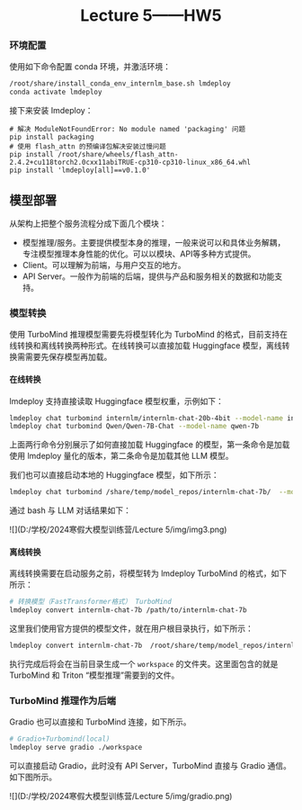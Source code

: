 <h1 align="center">Lecture 5——HW5</h1>

### 环境配置

使用如下命令配置 conda 环境，并激活环境：

```bash
/root/share/install_conda_env_internlm_base.sh lmdeploy
conda activate lmdeploy
```

接下来安装 Imdeploy：

```
# 解决 ModuleNotFoundError: No module named 'packaging' 问题
pip install packaging
# 使用 flash_attn 的预编译包解决安装过慢问题
pip install /root/share/wheels/flash_attn-2.4.2+cu118torch2.0cxx11abiTRUE-cp310-cp310-linux_x86_64.whl
pip install 'lmdeploy[all]==v0.1.0'
```

## 模型部署

从架构上把整个服务流程分成下面几个模块：

- 模型推理/服务。主要提供模型本身的推理，一般来说可以和具体业务解耦，专注模型推理本身性能的优化。可以以模块、API等多种方式提供。
- Client。可以理解为前端，与用户交互的地方。
- API Server。一般作为前端的后端，提供与产品和服务相关的数据和功能支持。

### 模型转换

使用 TurboMind 推理模型需要先将模型转化为 TurboMind 的格式，目前支持在线转换和离线转换两种形式。在线转换可以直接加载 Huggingface 模型，离线转换需需要先保存模型再加载。

#### 在线转换

lmdeploy 支持直接读取 Huggingface 模型权重，示例如下：

```bash
lmdeploy chat turbomind internlm/internlm-chat-20b-4bit --model-name internlm-chat-20b
lmdeploy chat turbomind Qwen/Qwen-7B-Chat --model-name qwen-7b
```

上面两行命令分别展示了如何直接加载 Huggingface 的模型，第一条命令是加载使用 lmdeploy 量化的版本，第二条命令是加载其他 LLM 模型。

我们也可以直接启动本地的 Huggingface 模型，如下所示：

```bash
lmdeploy chat turbomind /share/temp/model_repos/internlm-chat-7b/  --model-name internlm-chat-7b
```

通过 bash 与 LLM 对话结果如下：

![](D:/学校/2024寒假大模型训练营/Lecture 5/img/img3.png)

#### 离线转换

离线转换需要在启动服务之前，将模型转为 lmdeploy TurboMind 的格式，如下所示：

```bash
# 转换模型（FastTransformer格式） TurboMind
lmdeploy convert internlm-chat-7b /path/to/internlm-chat-7b
```

这里我们使用官方提供的模型文件，就在用户根目录执行，如下所示：

```bash
lmdeploy convert internlm-chat-7b  /root/share/temp/model_repos/internlm-chat-7b/
```

执行完成后将会在当前目录生成一个 `workspace` 的文件夹。这里面包含的就是 TurboMind 和 Triton “模型推理”需要到的文件。

### TurboMind 推理作为后端

Gradio 也可以直接和 TurboMind 连接，如下所示。

```bash
# Gradio+Turbomind(local)
lmdeploy serve gradio ./workspace
```

可以直接启动 Gradio，此时没有 API Server，TurboMind 直接与 Gradio 通信。如下图所示。

![](D:/学校/2024寒假大模型训练营/Lecture 5/img/gradio.png)
